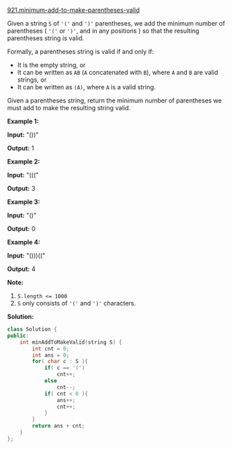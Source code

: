 [921.minimum-add-to-make-parentheses-valid](https://leetcode.com/problems/minimum-add-to-make-parentheses-valid/)  

Given a string `S` of `'('` and `')'` parentheses, we add the minimum number of parentheses ( `'('` or `')'`, and in any positions ) so that the resulting parentheses string is valid.

Formally, a parentheses string is valid if and only if:

*   It is the empty string, or
*   It can be written as `AB` (`A` concatenated with `B`), where `A` and `B` are valid strings, or
*   It can be written as `(A)`, where `A` is a valid string.

Given a parentheses string, return the minimum number of parentheses we must add to make the resulting string valid.

**Example 1:**

  
**Input:** "())"
  
**Output:** 1
  

**Example 2:**

  
**Input:** "((("
  
**Output:** 3
  

**Example 3:**

  
**Input:** "()"
  
**Output:** 0
  

**Example 4:**

  
**Input:** "()))(("
  
**Output:** 4

**Note:**

1.  `S.length <= 1000`
2.  `S` only consists of `'('` and `')'` characters.  



**Solution:**  

```cpp
class Solution {
public:
    int minAddToMakeValid(string S) {
        int cnt = 0;
        int ans = 0;
        for( char c : S ){
            if( c == '(')
                cnt++;
            else
                cnt--;
            if( cnt < 0 ){
                ans++;
                cnt++;
            }
        }
        return ans + cnt;
    }
};
```
      